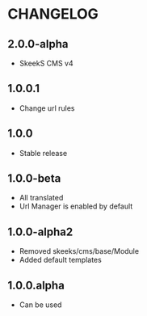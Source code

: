 CHANGELOG
==============

2.0.0-alpha
-----------------
  * SkeekS CMS v4
  
1.0.0.1
-----------------
  * Change url rules

1.0.0
-----------------
  * Stable release
  
1.0.0-beta
-----------------
  * All translated
  * Url Manager is enabled by default

1.0.0-alpha2
-----------------
  * Removed skeeks/cms/base/Module
  * Added default templates

1.0.0.alpha
-----------------
  * Can be used
